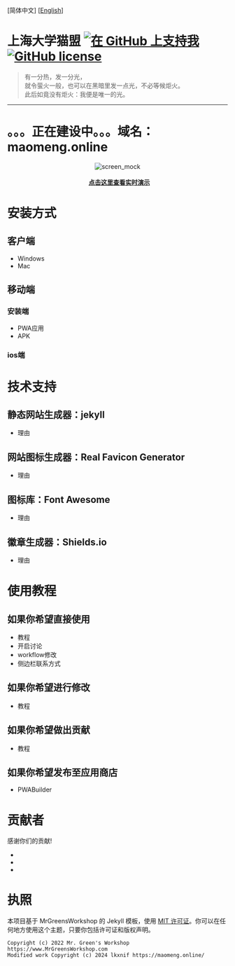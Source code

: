 [简体中文] [[English](https://github.com/lkxnif/SHU-maomeng/blob/main/README-en.md#readme)]

# 上海大学猫盟 [<img src="https://shields.io/badge/Github%20Sponsors-Support%20us-blue?logo=GitHub+Sponsors" alt="在 GitHub 上支持我" data-no-image-viewer>](https://github.com/sponsors/ "在 GitHub 上支持我") [<img src="https://img.shields.io/github/license/MrGreensWorkshop/MrGreen-JekyllTheme" alt="GitHub license" data-no-image-viewer>](https://github.com/lkxnif/SHU-maomeng/blob/main/LICENSE.txt)



> 有一分热，发一分光，<br>
> 就令萤火一般，也可以在黑暗里发一点光，不必等候炬火。<br>
> 此后如竟没有炬火：我便是唯一的光。<br>

---

<!-- readme -->

# 。。。正在建设中。。。域名：maomeng.online

<div align="center">
  <img src="https://jekyll-theme-mrgreen-demo.mrgreensworkshop.com/assets/img/posts/mock1.jpg" max-height="500" alt="screen_mock">
  <br><br>
  <a href="https://lkxnif.github.io/SHU-maomeng/" style="font-weight: bold;" >点击这里查看实时演示</a>
</div>


# 安装方式

## 客户端

* Windows
* Mac

## 移动端

### 安装端

* PWA应用
* APK

### ios端

# 技术支持

## 静态网站生成器：jekyll

* 理由

## 网站图标生成器：Real Favicon Generator

* 理由

## 图标库：Font Awesome

* 理由

## 徽章生成器：Shields.io

* 理由

# 使用教程

## 如果你希望直接使用

* 教程
* 开启讨论
* workflow修改
* 侧边栏联系方式

## 如果你希望进行修改

* 教程

## 如果你希望做出贡献

* 教程

## 如果你希望发布至应用商店

* PWABuilder

# 贡献者

感谢你们的贡献!

* 
* 
* 

# 执照

本项目基于 MrGreensWorkshop 的 Jekyll 模板，使用 [MIT 许可证](https://github.com/lkxnif/SHU-maomeng/blob/main/LICENSE.txt)。你可以在任何地方使用这个主题，只要你包括许可证和版权声明。

```
Copyright (c) 2022 Mr. Green's Workshop https://www.MrGreensWorkshop.com
Modified work Copyright (c) 2024 lkxnif https://maomeng.online/
```
